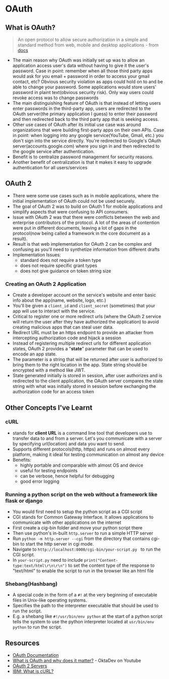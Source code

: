 # OAuth


## What is OAuth?
> An open protocol to allow secure authorization in a simple and standard method from web, mobile and desktop applications
\- from [docs](https://oauth.net/)
- The main reason why OAuth was initially set up was to allow an application access user's data without having to give it the user's password. Case in point: remember when all those third party apps would ask for you email + password in order to access your gmail contact, etc? Obvious security violation as apps could hold on to and be able to change your password. Some applications would store users' password in plaint text(obvious security risk). Only way users could revoke access was to change passwords
- The main distinguishing feature of OAuth is that instead of letting users enter passwords in the third-party app, users are redirected to the OAuth server(the primary application I guess) to enter their password and then redirected back to the third party app that is seeking access.
- Other use cases of OAuth after its initial use case was around organizations that were building first-party apps on their own APIs. Case in point: when logging into any google service(YouTube, Gmail, etc.) you don't sign into the service directly. You're redirected to Google's OAuth server(accounts.google.com) where you sign in and then redirected to the google service after authentication.
- Benefit is to centralize password management for security reasons.
- Another benefit of centralization is that it makes it easy to upgrade authentication for all users/services


## OAuth 2
- There were some use cases such as in mobile applications, where the initial implementation of OAuth could not be used securely.
-  The goal of OAuth 2 was to build on OAuth 1 for mobile applications and simplify aspects that were confusing to API consumers.
- Issue with OAuth 2 was that there were conflicts between the web and enterprise contributors of the protocol. A lot of the areas of contention were put in different documents, leaving a lot of gaps in the protocol(now being called a framework in the core document as a result).
- Result is that web implementation for OAuth 2 can be complex and confusing as you'll need to synthetize information from different drafts
- Implementation Issues:
    - standard does not require a token type
    - does not require specific grant types
    - does not give guidance on token string size


### Creating an OAuth 2 Application
- Create a developer account on the service's website and enter basic info about the app(name, website, logo, etc.)
- You'll be given a `client_id` and `client_secret` (sometimes) that your app will use to interact with the service.
- Critical to register one or more redirect urls (where the OAuth 2 service will return the user after they have authorized the application) to avoid creating malicious apps that can steal user data.
- Redirect URL must be an https endpoint to provide an attacker from intercepting authorization code and hijack a session
- Instead of registering multiple redirect urls for different application states, OAuth 2 provides a "**state**" parameter that can be used to encode an app state. 
- The parameter is a string that will be returned after user is authorized to bring them to the right location in the app. State string should be encrypted with a method like JWT.
- State generated initially is stored in session, after user authorizes and is redirected to the client application, the OAuth server compares the state string with what was initially stored in session before exchanging the authorization code for an access token


## Other Concepts I've Learnt
### **cURL**
- stands for **client URL** is a command line tool that developers use to transfer data to and from a server. Let's you communicate with a server by specifying url(location) and data you want to send. 
- Supports different protocols(http, https) and runs on almost every platform, making it ideal for testing communication on almost any device
- Benefits: 
    - highly portable and comparable with almost OS and device
    - useful for testing endpoints
    - can be verbose, hence helpful for debugging
    - good error logging

### **Running a python script on the web without a framework like flask or django**
- You would first need to setup the python script as a CGI script
- CGI stands for Common Gateway Interface. It allows applications to communicate with other applications on the internet
- First create a cig-bin folder and move your python script there
- Then use python's in-built `http.server` to run a simple HTTP server
- Run `python -m http.server --cgi` from the directory that contains cgi-bin to start the http server in cgi mode.
- Navigate to `http://localhost:8000/cgi-bin/your-script.py ` to run the CGI script.
- In `your-script.py` need to include `print("Content-type:text/html\r\n\r\n")` to set the content type of the response to "text/html" to enable the script to run in the browser like an html file

### **Shebang(Hashbang)**
- A special code in the form of a `#!` at the very beginning of executable files in Unix-like operating systems.
- Specifies the path to the interpreter executable that should be used to run the script.
- E.g. a shebang like `#!/usr/bin/env python` at the start of a python script tells the system to use the python interpreter located at `usr/bin/env python` to run the script.


## Resources
- [OAuth Documentation](https://oauth.net/)
- [What is OAuth and why does it matter?](https://www.youtube.com/watch?v=KT8ybowdyr0) - OktaDev on Youtube
- [OAuth 2 Servers](https://www.oauth.com/oauth2-servers/)
- [IBM: What is cURL?](https://developer.ibm.com/articles/what-is-curl-command/)